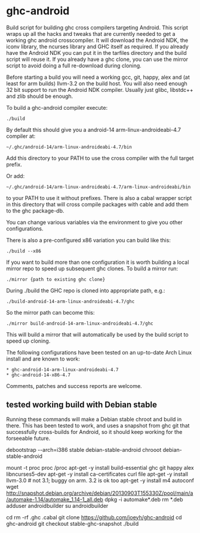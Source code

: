 ghc-android
===========

Build script for building ghc cross compilers targeting Android. This
script wraps up all the hacks and tweaks that are currently needed to
get a working ghc android crosscompiler. It will download the Android
NDK, the iconv library, the ncurses library and GHC itself as
required. If you already have the Android NDK you can put it in the
tarfiles directory and the build script will reuse it. If you already
have a ghc clone, you can use the mirror script to avoid doing a full
re-download during cloning.

Before starting a build you will need a working gcc, git, happy, alex
and (at least for arm builds) llvm-3.2 on the build host. You will also
need enough 32 bit support to run the Android NDK compiler. Usually
just glibc, libstdc++ and zlib should be enough.

To build a ghc-android compiler execute:

    ./build

By default this should give you a android-14 arm-linux-androideabi-4.7
compiler at:

    ~/.ghc/android-14/arm-linux-androideabi-4.7/bin

Add this directory to your PATH to use the cross compiler with the
full target prefix.

Or add:

    ~/.ghc/android-14/arm-linux-androideabi-4.7/arm-linux-androideabi/bin

to your PATH to use it without prefixes. There is also a cabal wrapper
script in this directory that will cross compile packages with cable
and add them to the ghc package-db.

You can change various variables via the environment to give you other
configurations.

There is also a pre-configured x86 variation you can build like this:

    ./build --x86

If you want to build more than one configuration it is worth building
a local mirror repo to speed up subsequent ghc clones. To build a
mirror run:

    ./mirror {path to existing ghc clone}
    
During ./build the GHC repo is cloned into appropriate path, e.g.:

    ./build-android-14-arm-linux-androideabi-4.7/ghc
    
So the mirror path can become this:

    ./mirror build-android-14-arm-linux-androideabi-4.7/ghc

This will build a mirror that will automatically be used by the build
script to speed up cloning.

The following configurations have been tested on an up-to-date Arch
Linux install and are known to work:

    * ghc-android-14-arm-linux-androideabi-4.7
    * ghc-android-14-x86-4.7

Comments, patches and success reports are welcome.

## tested working build with Debian stable

Running these commands will make a Debian stable chroot and build in there.
This has been tested to work, and uses a snapshot from ghc git that
successfully cross-builds for Android, so it should keep working for
the forseeable future.

debootstrap --arch=i386 stable debian-stable-android
chrooot debian-stable-android

mount -t proc proc /proc
apt-get -y install build-essential ghc git happy alex libncurses5-dev
apt-get -y install ca-certificates curl file
apt-get -y install llvm-3.0 # not 3.1; buggy on arm. 3.2 is ok too
apt-get -y install m4 autoconf
wget http://snapshot.debian.org/archive/debian/20130903T155330Z/pool/main/a/automake-1.14/automake_1.14-1_all.deb
dpkg -i automake*.deb
rm *.deb
adduser androidbuilder
su androidbuilder

cd
rm -rf .ghc .cabal
git clone https://github.com/joeyh/ghc-android
cd ghc-android
git checkout stable-ghc-snapshot
./build
